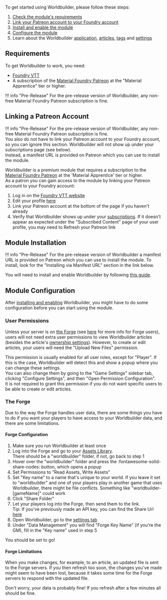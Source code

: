 To get started using Worldbuilder, please follow these steps:

1. [Check the module's requirements](#requirements)
2. [Link your Patreon account to your Foundry account](#linking-a-patreon-account)
3. [Install and enable the module](#module-installation)
4. [Configure the module](#module-configuration)
5. Learn about the Worldbuilder [application](./mainApplication/mainApplication.md), [articles](./articles/articles.md), [tags](./tags.md) and [settings](./settings.md)

## Requirements
To get Worldbuilder to work, you need:

* [Foundry VTT](https://foundryvtt.com/)
* A subscription of the [Material Foundry Patreon](https://www.patreon.com/materialfoundry) at the "Material Apprentice" tier or higher.

!!! info "Pre-Release"
    For the pre-release version of Worldbuilder, any non-free Material Foundry Patreon subscription is fine.

## Linking a Patreon Account
!!! info "Pre-Release"
    For the pre-release version of Worldbuilder, any non-free Material Foundry Patreon subscription is fine.<br>
    You also do not have to link your Patreon account to your Foundry account, so you can ignore this section. Worldbuilder will not show up under your subscriptions page (see below).<br>
    Instead, a manifest URL is provided on Patreon which you can use to install the module.

Worldbuilder is a premium module that requires a subscription to the [Material Foundry Patreon](https://www.patreon.com/materialfoundry) at the 'Material Apprentice' tier or higher.<br>
As a patron you can gain access to the module by linking your Patreon account to your Foundry account:

1. Log in on the [Foundry VTT website](https://foundryvtt.com/)
2. Edit your profile [here](https://foundryvtt.com/me/edit)
3. Link your Patreon account at the bottom of the page if you haven't already
4. Verify that Worldbuilder shows up under your [subscriptions](https://foundryvtt.com/me/subscriptions). If it doesn't appear as expected under the "Subscribed Content" page of your user profile, you may need to Refresh your Patreon link

## Module Installation
!!! info "Pre-Release"
    For the pre-release version of Worldbuilder a manifest URL is provided on Patreon which you can use to install the module. To install, look for the "Installing via Manifest URL" section in the link below.

You will need to install and enable Worldbuilder by following [this guide](https://foundryvtt.com/article/modules/).

## Module Configuration
After [installing and enabling](#module-installation) Worldbuilder, you might have to do some configuration before you can start using the module.

### User Permissions
Unless your server is on [the Forge](https://forge-vtt.com/) (see [here](#the-forge) for more info for Forge users), users will not need extra user permissions to view Worldbuilder articles (besides the article's [ownership settings](./articles/articles.md#ownership)). However, to create or edit articles, your users will need the "Upload New Files" permission. 

This permission is usually enabled for all user roles, except for "Player". If this is the case, Worldbuilder will detect this and show a popup where you can change these settings.<br>
You can also change them by going to the "Game Settings" sidebar tab, clicking "Configure Settings", and then "Open Permission Configuration".<br>
It is not required to grant this permission if you do not want specific users to be able to create or edit articles.

### The Forge
Due to the way the Forge handles user data, there are some things you have to do if you want your players to have access to your Worldbuilder data, and there are some limitations.

#### Forge Configuration
1. Make sure you run Worldbuilder at least once
2. Log into the Forge and go to your [Assets Library](https://forge-vtt.com/assets/browse).<br>There should be a "worldbuilder" folder, if not, go back to step 1
3. Hover over the "worldbuilder" folder and press the :fontawesome-solid-share-nodes: button, which opens a popup
4. Set Permissions to "Read Assets, Write Assets"
5. Set "Key name" to a name that's unique to your world. If you leave it set to "worldbuilder" and one of your players play in another game that uses Worldbuilder, there might be file conflicts. Something like "worldbuilder-[gameName]" could work
6. Click "Share Folder"
7. Let your players log into the Forge, then send them to the link.<br>Tip: If you've previously made an API key, you can find the Share Url [here](https://forge-vtt.com/account#api)
8. Open Worldbuilder, go to the [settings tab](./settings.md)
9. Under "Data Management" you will find "Forge Key Name" (if you're the GM), fill in the "Key name" used in step 5

You should be set to go!

#### Forge Limitations
When you make changes, for example, to an article, an updated file is sent to the Forge servers. If you then refresh too soon, the changes you've made might seem to have been lost, because it takes some time for the Forge servers to respond with the updated file.

Don't worry, your data is probably fine! If you refresh after a few minutes all should be fine.
